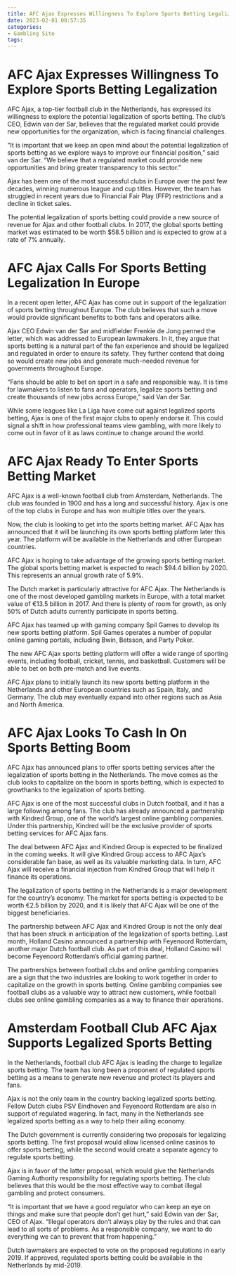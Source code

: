 ```yaml
---
title: AFC Ajax Expresses Willingness To Explore Sports Betting Legalization
date: 2023-02-01 08:57:35
categories:
- Gambling Site
tags:
---
```



#  AFC Ajax Expresses Willingness To Explore Sports Betting Legalization

AFC Ajax, a top-tier football club in the Netherlands, has expressed its willingness to explore the potential legalization of sports betting. The club’s CEO, Edwin van der Sar, believes that the regulated market could provide new opportunities for the organization, which is facing financial challenges.

“It is important that we keep an open mind about the potential legalization of sports betting as we explore ways to improve our financial position,” said van der Sar. “We believe that a regulated market could provide new opportunities and bring greater transparency to this sector.”

Ajax has been one of the most successful clubs in Europe over the past few decades, winning numerous league and cup titles. However, the team has struggled in recent years due to Financial Fair Play (FFP) restrictions and a decline in ticket sales.

The potential legalization of sports betting could provide a new source of revenue for Ajax and other football clubs. In 2017, the global sports betting market was estimated to be worth $58.5 billion and is expected to grow at a rate of 7% annually.

#  AFC Ajax Calls For Sports Betting Legalization In Europe

In a recent open letter, AFC Ajax has come out in support of the legalization of sports betting throughout Europe. The club believes that such a move would provide significant benefits to both fans and operators alike.

Ajax CEO Edwin van der Sar and midfielder Frenkie de Jong penned the letter, which was addressed to European lawmakers. In it, they argue that sports betting is a natural part of the fan experience and should be legalized and regulated in order to ensure its safety. They further contend that doing so would create new jobs and generate much-needed revenue for governments throughout Europe.

“Fans should be able to bet on sport in a safe and responsible way. It is time for lawmakers to listen to fans and operators, legalize sports betting and create thousands of new jobs across Europe,” said Van der Sar.

While some leagues like La Liga have come out against legalized sports betting, Ajax is one of the first major clubs to openly endorse it. This could signal a shift in how professional teams view gambling, with more likely to come out in favor of it as laws continue to change around the world.

#  AFC Ajax Ready To Enter Sports Betting Market

AFC Ajax is a well-known football club from Amsterdam, Netherlands. The club was founded in 1900 and has a long and successful history. Ajax is one of the top clubs in Europe and has won multiple titles over the years.

Now, the club is looking to get into the sports betting market. AFC Ajax has announced that it will be launching its own sports betting platform later this year. The platform will be available in the Netherlands and other European countries.

AFC Ajax is hoping to take advantage of the growing sports betting market. The global sports betting market is expected to reach $94.4 billion by 2020. This represents an annual growth rate of 5.9%.

The Dutch market is particularly attractive for AFC Ajax. The Netherlands is one of the most developed gambling markets in Europe, with a total market value of €13.5 billion in 2017. And there is plenty of room for growth, as only 50% of Dutch adults currently participate in sports betting.

AFC Ajax has teamed up with gaming company Spil Games to develop its new sports betting platform. Spil Games operates a number of popular online gaming portals, including Bwin, Betsson, and Party Poker.

The new AFC Ajax sports betting platform will offer a wide range of sporting events, including football, cricket, tennis, and basketball. Customers will be able to bet on both pre-match and live events.

AFC Ajax plans to initially launch its new sports betting platform in the Netherlands and other European countries such as Spain, Italy, and Germany. The club may eventually expand into other regions such as Asia and North America.

#  AFC Ajax Looks To Cash In On Sports Betting Boom

AFC Ajax has announced plans to offer sports betting services after the legalization of sports betting in the Netherlands. The move comes as the club looks to capitalize on the boom in sports betting, which is expected to growthanks to the legalization of sports betting.

AFC Ajax is one of the most successful clubs in Dutch football, and it has a large following among fans. The club has already announced a partnership with Kindred Group, one of the world’s largest online gambling companies. Under this partnership, Kindred will be the exclusive provider of sports betting services for AFC Ajax fans.

The deal between AFC Ajax and Kindred Group is expected to be finalized in the coming weeks. It will give Kindred Group access to AFC Ajax’s considerable fan base, as well as its valuable marketing data. In turn, AFC Ajax will receive a financial injection from Kindred Group that will help it finance its operations.

The legalization of sports betting in the Netherlands is a major development for the country’s economy. The market for sports betting is expected to be worth €2.5 billion by 2020, and it is likely that AFC Ajax will be one of the biggest beneficiaries.

The partnership between AFC Ajax and Kindred Group is not the only deal that has been struck in anticipation of the legalization of sports betting. Last month, Holland Casino announced a partnership with Feyenoord Rotterdam, another major Dutch football club. As part of this deal, Holland Casino will become Feyenoord Rotterdam’s official gaming partner.

The partnerships between football clubs and online gambling companies are a sign that the two industries are looking to work together in order to capitalize on the growth in sports betting. Online gambling companies see football clubs as a valuable way to attract new customers, while football clubs see online gambling companies as a way to finance their operations.

#  Amsterdam Football Club AFC Ajax Supports Legalized Sports Betting

In the Netherlands, football club AFC Ajax is leading the charge to legalize sports betting. The team has long been a proponent of regulated sports betting as a means to generate new revenue and protect its players and fans.

Ajax is not the only team in the country backing legalized sports betting. Fellow Dutch clubs PSV Eindhoven and Feyenoord Rotterdam are also in support of regulated wagering. In fact, many in the Netherlands see legalized sports betting as a way to help their ailing economy.

The Dutch government is currently considering two proposals for legalizing sports betting. The first proposal would allow licensed online casinos to offer sports betting, while the second would create a separate agency to regulate sports betting.

Ajax is in favor of the latter proposal, which would give the Netherlands Gaming Authority responsibility for regulating sports betting. The club believes that this would be the most effective way to combat illegal gambling and protect consumers.

“It is important that we have a good regulator who can keep an eye on things and make sure that people don’t get hurt,” said Edwin van der Sar, CEO of Ajax. “Illegal operators don’t always play by the rules and that can lead to all sorts of problems. As a responsible company, we want to do everything we can to prevent that from happening.”

Dutch lawmakers are expected to vote on the proposed regulations in early 2019. If approved, regulated sports betting could be available in the Netherlands by mid-2019.
